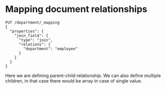 # Mapping document relationships

```
PUT /department/_mapping
{
  "properties": {
    "join_field": { 
      "type": "join",
      "relations": {
        "department": "employee"
      }
    }
  }
}
```

Here we are defining parent-child relationship.
We can also define multiple children, in that case there would be array in case of single value.
